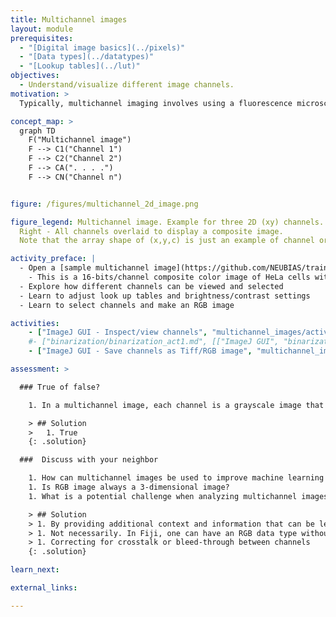 ```yaml
---
title: Multichannel images
layout: module
prerequisites:
  - "[Digital image basics](../pixels)"
  - "[Data types](../datatypes)"
  - "[Lookup tables](../lut)"
objectives:
  - Understand/visualize different image channels.
motivation: >
  Typically, multichannel imaging involves using a fluorescence microscope equipped with multiple filter sets or detectors, each specific to a particular fluorophore's emission wavelength. In fluorescence microscopy, fluorescence signal of different dyes (at different wavelengths) can be registered simultaneously to one set of image spatial coordinates. Each signal then represents one channel and this information can be used to study/analyze various cellular and molecular processes e.g. colocalization.

concept_map: >
  graph TD
    F("Multichannel image")
    F --> C1("Channel 1")
    F --> C2("Channel 2")
    F --> CA(". . . .")
    F --> CN("Channel n")


figure: /figures/multichannel_2d_image.png

figure_legend: Multichannel image. Example for three 2D (xy) channels. Left - Each individual image is a channel shown in blue, red and green lookup tables.
  Right - All channels overlaid to display a composite image.
  Note that the array shape of (x,y,c) is just an example of channel order. The order may vary depending upon the data structure used to read image

activity_preface: |
  - Open a [sample multichannel image](https://github.com/NEUBIAS/training-resources/raw/master/image_data/xyc_16bit__hela-cells.tif)
    - This is a 16-bits/channel composite color image of HeLa cells with red lysosomes, green mitochondria and blue nucleus. Image courtesy of Tony Collins, creator of the ImageJ for Microscopy collection of plugins at <http://www.macbiophotonics.ca/imagej/>
  - Explore how different channels can be viewed and selected
  - Learn to adjust look up tables and brightness/contrast settings
  - Learn to select channels and make an RGB image

activities:
    - ["ImageJ GUI - Inspect/view channels", "multichannel_images/activity1_imagejgui.md", "markdown"]
    #- ["binarization/binarization_act1.md", [["ImageJ GUI", "binarization/binarization_act1_imagejgui.md"], ["ImageJ Macro", "binarization/binarization_act1_imagejmacro.ijm"], ["ImageJ Jython", "binarization/binarization_act1_jython.py"], ["skimage napari", "binarization/binarization_act1_skimage_napari.py", "python"]]]
    - ["ImageJ GUI - Save channels as Tiff/RGB image", "multichannel_images/activity2_imagejgui.md", "markdown"]

assessment: >

  ### True of false?

    1. In a multichannel image, each channel is a grayscale image that represents different data

    > ## Solution
    >   1. True
    {: .solution}

  ###  Discuss with your neighbor

    1. How can multichannel images be used to improve machine learning models for image/object classification?
    1. Is RGB image always a 3-dimensional image?
    1. What is a potential challenge when analyzing multichannel images?

    > ## Solution
    > 1. By providing additional context and information that can be leveraged by the model
    > 1. Not necessarily. In Fiji, one can have an RGB data type without alteration of the image array dimensions (still 2D for xy images). However, in MALTAB and Python, for an RGB, an image array must be at least 3-dimensional
    > 1. Correcting for crosstalk or bleed-through between channels
    {: .solution}

learn_next:

external_links:

---
```

